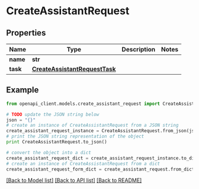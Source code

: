 # CreateAssistantRequest


## Properties
Name | Type | Description | Notes
------------ | ------------- | ------------- | -------------
**name** | **str** |  | 
**task** | [**CreateAssistantRequestTask**](CreateAssistantRequestTask.md) |  | 

## Example

```python
from openapi_client.models.create_assistant_request import CreateAssistantRequest

# TODO update the JSON string below
json = "{}"
# create an instance of CreateAssistantRequest from a JSON string
create_assistant_request_instance = CreateAssistantRequest.from_json(json)
# print the JSON string representation of the object
print CreateAssistantRequest.to_json()

# convert the object into a dict
create_assistant_request_dict = create_assistant_request_instance.to_dict()
# create an instance of CreateAssistantRequest from a dict
create_assistant_request_form_dict = create_assistant_request.from_dict(create_assistant_request_dict)
```
[[Back to Model list]](../README.md#documentation-for-models) [[Back to API list]](../README.md#documentation-for-api-endpoints) [[Back to README]](../README.md)


